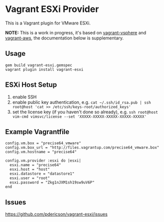 # Vagrant ESXi Provider

This is a Vagrant plugin for VMware ESXi.

**NOTE:** This is a work in progress, it's based on [vagrant-vsphere](https://github.com/nsidc/vagrant-vsphere) and [vagrant-aws](https://github.com/mitchellh/vagrant-aws), the documentation below is supplementary.

## Usage

    gem build vagrant-esxi.gemspec
    vagrant plugin install vagrant-esxi

## ESXi Host Setup

1. enable SSH
2. enable public key authentication, e.g. `cat ~/.ssh/id_rsa.pub | ssh root@host 'cat >> /etc/ssh/keys-root/authorized_keys'`
3. set the license key (if you haven't done so already), e.g. `ssh root@host vim-cmd vimsvc/license --set 'XXXXX-XXXXX-XXXXX-XXXXX-XXXXX'`

## Example Vagrantfile

    config.vm.box = "precise64_vmware"
    config.vm.box_url = "http://files.vagrantup.com/precise64_vmware.box"
    config.vm.hostname = "precise64"

    config.vm.provider :esxi do |esxi|
      esxi.name = "precise64"
      esxi.host = "host"
      esxi.datastore = "datastore1"
      esxi.user = "root"
      esxi.password = "Zkg1nJXM1sh19sw9uV6P"
    end

## Issues

https://github.com/pdericson/vagrant-esxi/issues
